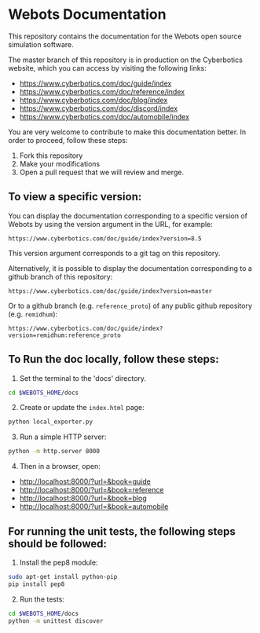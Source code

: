 # Webots Documentation

This repository contains the documentation for the Webots open source simulation software.

The master branch of this repository is in production on the Cyberbotics website, which you can access by visiting the following links:

- https://www.cyberbotics.com/doc/guide/index
- https://www.cyberbotics.com/doc/reference/index
- https://www.cyberbotics.com/doc/blog/index
- https://www.cyberbotics.com/doc/discord/index
- https://www.cyberbotics.com/doc/automobile/index

You are very welcome to contribute to make this documentation better.
In order to proceed, follow these steps:
1. Fork this repository 
2. Make your modifications 
3. Open a pull request that we will review and merge.

## To view a specific version:

You can display the documentation corresponding to a specific version of Webots
by using the version argument in the URL, for example:

```
https://www.cyberbotics.com/doc/guide/index?version=8.5
```

This version argument corresponds to a git tag on this repository.

Alternatively, it is possible to display the documentation corresponding to
a github branch of this repository:

```
https://www.cyberbotics.com/doc/guide/index?version=master
```

Or to a github branch (e.g. `reference_proto`) of any public github repository (e.g. `remidhum`):

```
https://www.cyberbotics.com/doc/guide/index?version=remidhum:reference_proto
```

## To Run the doc locally, follow these steps:

1. Set the terminal to the 'docs' directory.

```sh
cd $WEBOTS_HOME/docs
```

2. Create or update the `index.html` page:

```sh
python local_exporter.py
```

3. Run a simple HTTP server:

```sh
python -m http.server 8000
```

4. Then in a browser, open:

- [http://localhost:8000/?url=&book=guide](http://localhost:8000/?url=&book=guide)
- [http://localhost:8000/?url=&book=reference](http://localhost:8000/?url=&book=reference)
- [http://localhost:8000/?url=&book=blog](http://localhost:8000/?url=&book=blog)
- [http://localhost:8000/?url=&book=automobile](http://localhost:8000/?url=&book=automobile)


## For running the unit tests, the following steps should be followed:

1. Install the pep8 module:

```sh
sudo apt-get install python-pip
pip install pep8
```

2. Run the tests:

```sh
cd $WEBOTS_HOME/docs
python -m unittest discover
```
